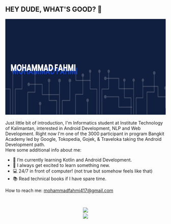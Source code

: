 ## HEY DUDE, WHAT'S GOOD? 👋

<img src="https://github.com/MohFahmi27/MohFahmi27/blob/main/banner.png" width="100%" height="300">

Just little bit of introduction, I'm Informatics student at Institute Technology of Kalimantan, interested in Android Development, NLP and Web Development. Right now I'm one of the 3000 participant in program Bangkit Academy led by Google, Tokopedia, Gojek, & Traveloka taking the Android Development path.
<br>Here some additional info about me:
- 🌱 I’m currently learning Kotlin and Android Development.
- 💬 I always get excited to learn something new.
- :computer: 24/7 in front of computer! (not true but somehow feels like that)
- :books: Read technical books if I have spare time.

How to reach me: mohammadfahmi417@gmail.com

<br>
<p align="center">
  <img src="https://github-readme-stats.vercel.app/api?username=MohFahmi27&show_icons=true&theme=dark" width="50%">
  <br>
  <img src="https://github-readme-stats.vercel.app/api/top-langs/?username=MohFahmi27&layout=compact&theme=dark" width="50%">
</p>
